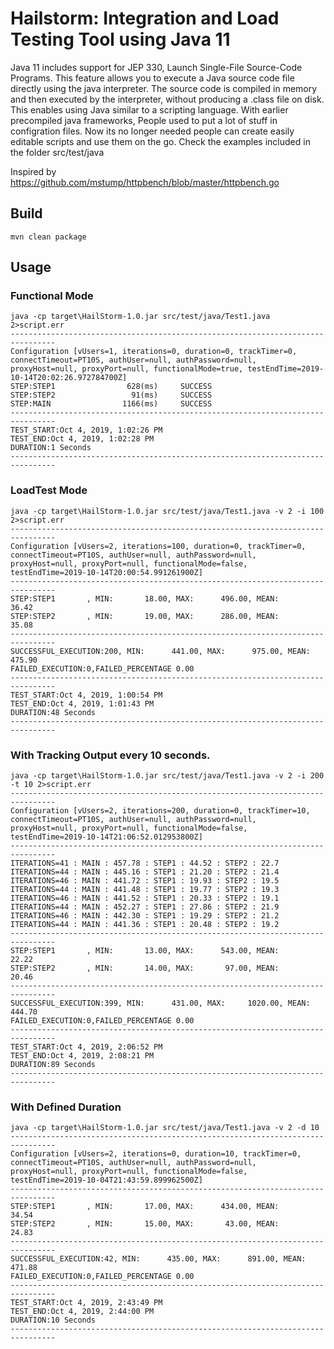 # Hailstorm: Integration and Load Testing Tool using Java 11

Java 11 includes support for JEP 330, Launch Single-File Source-Code Programs. This feature allows you to execute a Java source code file directly using the java interpreter. The source code is compiled in memory and then executed by the interpreter, without producing a .class file on disk.
This enables using Java similar to a scripting language. With earlier precompiled java frameworks, People used to put a lot of stuff in configration files. Now its no longer needed people can create easily editable scripts and use them on the go. 
Check the examples included in the folder src/test/java

Inspired by https://github.com/mstump/httpbench/blob/master/httpbench.go

## Build
```mvn clean package```

## Usage
### Functional Mode
```
java -cp target\HailStorm-1.0.jar src/test/java/Test1.java 2>script.err
--------------------------------------------------------------------------------
Configuration [vUsers=1, iterations=0, duration=0, trackTimer=0, connectTimeout=PT10S, authUser=null, authPassword=null, proxyHost=null, proxyPort=null, functionalMode=true, testEndTime=2019-10-14T20:02:26.972784700Z]
STEP:STEP1                628(ms)     SUCCESS
STEP:STEP2                 91(ms)     SUCCESS
STEP:MAIN                1166(ms)     SUCCESS
--------------------------------------------------------------------------------
TEST_START:Oct 4, 2019, 1:02:26 PM
TEST_END:Oct 4, 2019, 1:02:28 PM
DURATION:1 Seconds
--------------------------------------------------------------------------------
```
### LoadTest Mode
```
java -cp target\HailStorm-1.0.jar src/test/java/Test1.java -v 2 -i 100  2>script.err
--------------------------------------------------------------------------------
Configuration [vUsers=2, iterations=100, duration=0, trackTimer=0, connectTimeout=PT10S, authUser=null, authPassword=null, proxyHost=null, proxyPort=null, functionalMode=false, testEndTime=2019-10-14T20:00:54.991261900Z]
--------------------------------------------------------------------------------
STEP:STEP1       , MIN:       18.00, MAX:      496.00, MEAN:       36.42
STEP:STEP2       , MIN:       19.00, MAX:      286.00, MEAN:       35.08
--------------------------------------------------------------------------------
SUCCESSFUL_EXECUTION:200, MIN:      441.00, MAX:      975.00, MEAN:      475.90
FAILED_EXECUTION:0,FAILED_PERCENTAGE 0.00
--------------------------------------------------------------------------------
TEST_START:Oct 4, 2019, 1:00:54 PM
TEST_END:Oct 4, 2019, 1:01:43 PM
DURATION:48 Seconds
--------------------------------------------------------------------------------
```
### With Tracking Output every 10 seconds. 
```
java -cp target\HailStorm-1.0.jar src/test/java/Test1.java -v 2 -i 200 -t 10 2>script.err
--------------------------------------------------------------------------------
Configuration [vUsers=2, iterations=200, duration=0, trackTimer=10, connectTimeout=PT10S, authUser=null, authPassword=null, proxyHost=null, proxyPort=null, functionalMode=false, testEndTime=2019-10-14T21:06:52.012953800Z]
--------------------------------------------------------------------------------
ITERATIONS=41 : MAIN : 457.78 : STEP1 : 44.52 : STEP2 : 22.7
ITERATIONS=44 : MAIN : 445.16 : STEP1 : 21.20 : STEP2 : 21.4
ITERATIONS=46 : MAIN : 441.72 : STEP1 : 19.93 : STEP2 : 19.5
ITERATIONS=44 : MAIN : 441.48 : STEP1 : 19.77 : STEP2 : 19.3
ITERATIONS=46 : MAIN : 441.52 : STEP1 : 20.33 : STEP2 : 19.1
ITERATIONS=44 : MAIN : 452.27 : STEP1 : 27.86 : STEP2 : 21.9
ITERATIONS=46 : MAIN : 442.30 : STEP1 : 19.29 : STEP2 : 21.2
ITERATIONS=44 : MAIN : 441.36 : STEP1 : 20.48 : STEP2 : 19.2
--------------------------------------------------------------------------------
STEP:STEP1       , MIN:       13.00, MAX:      543.00, MEAN:       22.22
STEP:STEP2       , MIN:       14.00, MAX:       97.00, MEAN:       20.46
--------------------------------------------------------------------------------
SUCCESSFUL_EXECUTION:399, MIN:      431.00, MAX:     1020.00, MEAN:      444.70
FAILED_EXECUTION:0,FAILED_PERCENTAGE 0.00
--------------------------------------------------------------------------------
TEST_START:Oct 4, 2019, 2:06:52 PM
TEST_END:Oct 4, 2019, 2:08:21 PM
DURATION:89 Seconds
--------------------------------------------------------------------------------
```
### With Defined Duration
```
java -cp target\HailStorm-1.0.jar src/test/java/Test1.java -v 2 -d 10
--------------------------------------------------------------------------------
Configuration [vUsers=2, iterations=0, duration=10, trackTimer=0, connectTimeout=PT10S, authUser=null, authPassword=null, proxyHost=null, proxyPort=null, functionalMode=false, testEndTime=2019-10-04T21:43:59.899962500Z]
--------------------------------------------------------------------------------
STEP:STEP1       , MIN:       17.00, MAX:      434.00, MEAN:       34.54
STEP:STEP2       , MIN:       15.00, MAX:       43.00, MEAN:       24.83
--------------------------------------------------------------------------------
SUCCESSFUL_EXECUTION:42, MIN:      435.00, MAX:      891.00, MEAN:      471.88
FAILED_EXECUTION:0,FAILED_PERCENTAGE 0.00
--------------------------------------------------------------------------------
TEST_START:Oct 4, 2019, 2:43:49 PM
TEST_END:Oct 4, 2019, 2:44:00 PM
DURATION:10 Seconds
--------------------------------------------------------------------------------
```
